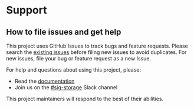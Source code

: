 # Support

## How to file issues and get help

This project uses GitHub Issues to track bugs and feature requests. Please search the [existing issues][github-issues] before filing new issues to avoid duplicates. For new issues, file your bug or feature request as a new Issue.

For help and questions about using this project, please:

  - Read the [documentation][docs]
  - Join us on the [#sig-storage][sig-storage-slack] Slack channel

This project maintainers will respond to the best of their abilities.

[sig-storage-slack]: https://kubernetes.slack.com/archives/C09QZFCE5
[docs]: https://github.com/kubernetes-csi/csi-driver-nfs/tree/master/docs
[github-issues]: https://github.com/kubernetes-csi/csi-driver-nfs/issues
